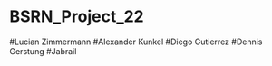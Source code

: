 # BSRN_Project_22

#Lucian Zimmermann
#Alexander Kunkel 
#Diego Gutierrez
#Dennis Gerstung
#Jabrail
